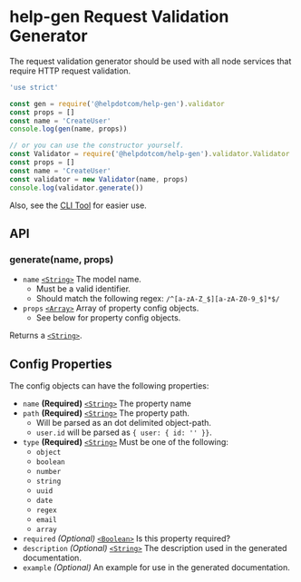 # help-gen Request Validation Generator

The request validation generator should be used with all node services that
require HTTP request validation.

```js
'use strict'

const gen = require('@helpdotcom/help-gen').validator
const props = []
const name = 'CreateUser'
console.log(gen(name, props))

// or you can use the constructor yourself.
const Validator = require('@helpdotcom/help-gen').validator.Validator
const props = []
const name = 'CreateUser'
const validator = new Validator(name, props)
console.log(validator.generate())
```

Also, see the [CLI Tool](cli.md) for easier use.

## API

### generate(name, props)

* `name` [`<String>`][] The model name.
  * Must be a valid identifier.
  * Should match the following regex: `/^[a-zA-Z_$][a-zA-Z0-9_$]*$/`
* `props` [`<Array>`][] Array of property config objects.
  * See below for property config objects.

Returns a [`<String>`][].

## Config Properties

The config objects can have the following properties:

* `name` **(Required)** [`<String>`][] The property name
* `path` **(Required)** [`<String>`][] The property path.
  * Will be parsed as an dot delimited object-path.
  * `user.id` will be parsed as `{ user: { id: '' }}`.
* `type` **(Required)** [`<String>`][] Must be one of the following:
  * `object`
  * `boolean`
  * `number`
  * `string`
  * `uuid`
  * `date`
  * `regex`
  * `email`
  * `array`
* `required` *(Optional)* [`<Boolean>`][] Is this property required?
* `description` *(Optional)* [`<String>`][] The description used in the
generated documentation.
* `example` *(Optional)* An example for use in the generated documentation.

[`<Array>`]: https://mdn.io/array
[`<Boolean>`]: https://mdn.io/boolean
[`<String>`]: https://mdn.io/string
